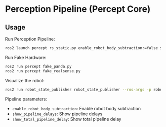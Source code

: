 # Perception Pipeline (Percept Core)

## Usage

Run Perception Pipeline:
```bash
ros2 launch percept rs_static.py enable_robot_body_subtraction:=false show_pipeline_delays:=false show_total_pipeline_delay:=false
```

Run Fake Hardware:
```bash
ros2 run percept fake_panda.py
ros2 run percept fake_realsense.py
```

Visualize the robot:
```bash
ros2 run robot_state_publisher robot_state_publisher --ros-args -p robot_description:="$(cat assets/robots/franka_panda/panda_ros2.urdf)"
```

Pipeline parameters:

- `enable_robot_body_subtraction`: Enable robot body subtraction
- `show_pipeline_delays`: Show pipeline delays
- `show_total_pipeline_delay`: Show total pipeline delay

